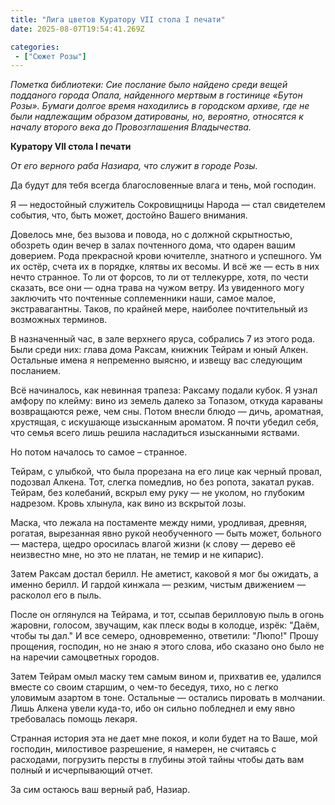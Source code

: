 ```yaml
---
title: "Лига цветов Куратору VII стола I печати"
date: 2025-08-07T19:54:41.269Z

categories:
 - ["Сюжет Розы"]
---
```


*Пометка библиотеки: Сие послание было найдено среди вещей подданого
города Опала, найденного мертвым в гостинице «Бутон Розы». Бумаги долгое
время находились в городском архиве, где не были надлежащим образом
датированы, но, вероятно, относятся к началу второго века до
Провозглашения Владычества.*

**Куратору VII стола I печати**

*От его верного раба Назиара, что служит в городе Розы.*

Да будут для тебя всегда благословенные влага и тень, мой господин.

Я — недостойный служитель Сокровищницы Народа — стал свидетелем события,
что, быть может, достойно Вашего внимания.

Довелось мне, без вызова и повода, но с должной скрытностью, обозреть
один вечер в залах почтенного дома, что одарен вашим доверием. Рода
прекрасной крови ючителле, знатного и успешного. Ум их остёр, счета их в
порядке, клятвы их весомы. И всё же — есть в них нечто странное. То ли
от форсов, то ли от теллекурре, хотя, по чести сказать, все они — одна
трава на чужом ветру. Из увиденного могу заключить что почтенные
соплеменники наши, самое малое, экстравагантны. Таков, по крайней мере,
наиболее почтительный из возможных терминов.

В назначенный час, в зале верхнего яруса, собрались 7 из этого рода.
Были среди них: глава дома Раксам, книжник Тейрам и юный Алкен.
Остальные имена я непременно выясню, и извещу вас следующим посланием.

Всё начиналось, как невинная трапеза: Раксаму подали кубок. Я узнал
амфору по клейму: вино из земель далеко за Топазом, откуда караваны
возвращаются реже, чем сны. Потом внесли блюдо — дичь, ароматная,
хрустящая, с искушающе изысканным ароматом. Я почти убедил себя, что
семья всего лишь решила насладиться изысканными яствами.

Но потом началось то самое – странное.

Тейрам, с улыбкой, что была прорезана на его лице как черный провал,
подозвал Алкена. Тот, слегка помедлив, но без ропота, закатал рукав.
Тейрам, без колебаний, вскрыл ему руку — не уколом, но глубоким
надрезом. Кровь хлынула, как вино из вскрытой лозы.

Маска, что лежала на постаменте между ними, уродливая, древняя, рогатая,
вырезанная явно рукой необученного — быть может, больного — мастера,
щедро оросилась влагой жизни (к слову — дерево её неизвестно мне, но это
не платан, не темир и не кипарис).

Затем Раксам достал берилл. Не аметист, каковой я мог бы ожидать, а
именно берилл. И гардой кинжала — резким, чистым движением — расколол
его в пыль.

После он оглянулся на Тейрама, и тот, ссыпав берилловую пыль в огонь
жаровни, голосом, звучащим, как плеск воды в колодце, изрёк: "Даём,
чтобы ты дал." И все семеро, одновременно, ответили: "Люпо!" Прошу
прощения, господин, но не знаю я этого слова, ибо сказано оно было не на
наречии самоцветных городов.

Затем Тейрам омыл маску тем самым вином и, прихватив ее, удалился вместе
со своим старшим, о чем-то беседуя, тихо, но с легко уловимым азартом в
тоне. Остальные — остались пировать в молчании. Лишь Алкена увели
куда-то, ибо он сильно побледнел и ему явно требовалась помощь лекаря.

Странная история эта не дает мне покоя, и коли будет на то Ваше, мой
господин, милостивое разрешение, я намерен, не считаясь с расходами,
погрузить персты в глубины этой тайны чтобы дать вам полный и
исчерпывающий отчет.

За сим остаюсь ваш верный раб, Назиар.
